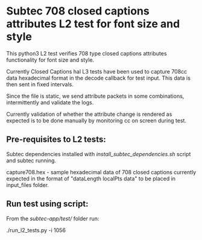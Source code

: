 # Subtec 708 closed captions attributes L2 test for font size and style

This python3 L2 test verifies 708 type closed captions attributes 
functionality for font size and style.

Currently Closed Captions hal L3 tests have been used to capture 708cc
data hexadecimal format in the decode callback for test input. This data
is then sent in fixed intervals.

Since the file is static, we send attribute packets in some combinations,
intermittently and validate the logs. 

Currently validation of whether the attribute change is rendered as expected 
is to be done manually by monitoring cc on screen during test.

## Pre-requisites to L2 tests:

Subtec dependencies installed with *install_subtec_dependencies.sh* script
and subtec running.

capture708.hex - sample hexadecimal data of 708 closed captions currently
expected in the format of "dataLength localPts data" to be placed 
in input_files folder.

## Run test using script:

From the *subtec-app/test/* folder run:

./run_l2_tests.py -i 1056